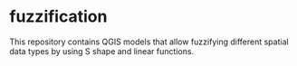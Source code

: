 # fuzzification
This repository contains QGIS models that allow fuzzifying different spatial data types by using S shape and linear functions.
